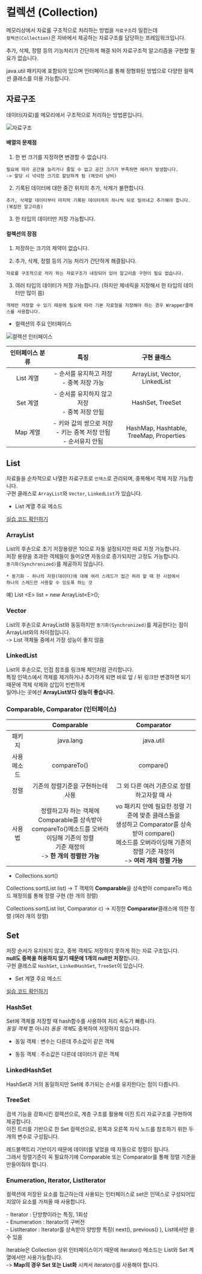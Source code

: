 # 컬렉션 (Collection)

메모리상에서 자료를 구조적으로 처리하는 방법을 `자료구조`라 일컫는데<br>
`컬렉션(Collection)`은 자바에서 제공하는 자료구조를 담당하는 프레임워크입니다.

추가, 삭제, 정렬 등의 기능처리가 간단하게 해결 되어 자료구조적 알고리즘을 구현할 필요가 없습니다.

java.util 패키지에 포함되어 있으며 인터페이스를 통해 정형화된 방법으로 다양한 컬렉션 클래스를 이용 가능합니다.


## 자료구조

데이터(자료)를 메모리에서 구조적으로 처리하는 방법론입니다.

![자료구조](https://github.com/kleg26315/TIL/blob/master/resources/%EC%9E%90%EB%A3%8C%EA%B5%AC%EC%A1%B0.PNG)



#### 배열의 문제점

1. 한 번 크기를 지정하면 변경할 수 없습니다.

```
필요에 따라 공간을 늘리거나 줄일 수 없고 공간 크기가 부족하면 에러가 발생합니다.
-> 할당 시 넉넉한 크기로 할당하게 됨 (메모리 낭비)
```

2. 기록된 데이터에 대한 중간 위치의 추가, 삭제가 불편합니다.

```
추가, 삭제할 데이터부터 마지막 기록된 데이터까지 하나씩 뒤로 밀어내고 추가해야 합니다. (복잡한 알고리즘)
```

3. 한 타입의 데이터만 저장 가능합니다.

#### 컬렉션의 장점

1. 저장하는 크기의 제약이 없습니다.

2. 추가, 삭제, 정렬 등의 기능 처리가 간단하게 해결됩니다.

```
자료를 구조적으로 처리 하는 자료구조가 내장되어 있어 알고리즘 구현이 필요 없습니다.
```

3. 여러 타입의 데이터가 저장 가능합니다. (하지만 제네릭을 지정해서 한 타입의 데이터만 많이 씀)

```
객체만 저장할 수 있기 때문에 필요에 따라 기본 자료형을 저장해야 하는 경우 Wrapper클래스를 사용합니다.
```

* 컬렉션의 주요 인터페이스

![컬렉션 인터페이스](https://github.com/kleg26315/TIL/blob/master/resources/%EC%BB%AC%EB%A0%89%EC%85%98%20%EC%9D%B8%ED%84%B0%ED%8E%98%EC%9D%B4%EC%8A%A4.PNG)

|인터페이스 분류|특징|구현 클래스|
|:---:|:---:|:---:|
|List 계열|- 순서를 유지하고 저장<br>- 중복 저장 가능|ArrayList, Vector, LinkedList|
|Set 계열|- 순서를 유지하지 않고 저장<br>- 중복 저장 안됨|HashSet, TreeSet|
|Map 계열|- 키와 값의 쌍으로 저장<br>- 키는 중복 저장 안됨<br>- 순서유지 안됨|HashMap, Hashtable,<br> TreeMap, Properties|

## List

자료들을 순차적으로 나열한 자료구조로 `인덱스`로 관리되며, 중복해서 객체 저장 가능합니다.<br>
구현 클래스로 `ArrayList`와 `Vector`, `LinkedList`가 있습니다.

* List 계열 주요 메소드

[실습 코드 확인하기]()

### ArrayList

List의 후손으로 초기 저장용량은 10으로 자동 설정되지만 따로 지정 가능합니다.<br>
저장 용량을 초과한 객체들이 들어오면 자동으로 증가되지만 고정도 가능합니다.<br>
`동기화(Synchronized)`를 제공하지 않습니다.

```
* 동기화 - 하나의 자원(데이터)에 대해 여러 스레드가 접근 하려 할 때 한 시점에서
하나의 스레드만 사용할 수 있도록 하는 것
```

예) List \<E> list = new ArrayList\<E>();

### Vector

List의 후손으로 ArrayList와 동등하지만 `동기화(Synchronized)`를 제공한다는 점이 ArrayList와의 차이점입니다.<br>
-> List 객체들 중에서 가장 성능이 좋지 않음

### LinkedList

List의 후손으로, 인접 참조를 링크해 체인처럼 관리합니다.<br>
특정 인덱스에서 객체를 제거하거나 추가하게 되면 바로 앞 / 뒤 링크만 변경하면 되기 때문에 객체 삭제와 삽입이 빈번하게<br>
일어나는 곳에선 **ArrayList보다 성능이 좋습니다.**

### Comparable, Comparator (인터페이스)

||Comparable|Comparator|
|:---:|:---:|:---:|
|패키지|java.lang|java.util|
|사용 메소드|compareTo()|compare()|
|정렬|기존의 정렬기준을 구현하는데 사용|그 외 다른 여러 기준으로 정렬하고자할 때 사
|사용법|정렬하고자 하는 객체에 Comparable를 상속받아<br>compareTo()메소드를 오버라이딩해 기존의 정렬<br>기준 재정의<br>-> **한 개의 정렬만 가능**|vo 패키지 안에 필요한 정렬 기준에 맞춘 클래스들을<br>생성하고 Comparator를 상속받아 compare()<br>메소드를 오버라이딩해 기존의 정렬 기준 재정의<br>-> **여러 개의 정렬 가능**|

* Collections.sort()

Collections.sort(List<T> list) -> T 객체의 **Comparable**을 상속받아 compareTo 메소드 재정의를 통해 정렬 구현 (한 개의 정렬)

Collections.sort(List<T> list, Comparator<T> c) -> 지정한 **Comparator**클래스에 의한 정렬 (여러 개의 정렬)

## Set

저장 순서가 유지되지 않고, 중복 객체도 저장하지 못하게 하는 자료 구조입니다.<br>
**null도 중복을 허용하지 않기 때문에 1개의 null만 저장**합니다.<br>
구현 클래스로 `HashSet`, `LinkedHashSet`, `TreeSet`이 있습니다.

* Set 계열 주요 메소드

[실습 코드 확인하기]()

### HashSet

Set에 객체를 저장할 때 hash함수를 사용하여 처리 속도가 빠릅니다.<br>
*동일 객체* 뿐 아니라 *동등 객체*도 중복하여 저장하지 않습니다.

* 동일 객체 : 변수는 다른데 주소값이 같은 객체

* 동등 객체 : 주소값은 다른데 데이터가 같은 객체

### LinkedHashSet

HashSet과 거의 동일하지만 Set에 추가되는 순서를 유지한다는 점이 다릅니다.

### TreeSet

검색 기능을 강화시킨 컬렉션으로, 계층 구조를 활용해 이진 트리 자료구조를 구현하여 제공합니다.<br>
이진 트리를 기반으로 한 Set 컬렉션으로, 왼쪽과 오른쪽 자식 노드를 참조하기 위한 두 개의 변수로 구성됩니다.

레드블랙트리 기반이기 때문에 데이터를 넣었을 때 자동으로 정렬이 됩니다.<br>
그래서 정렬기준이 꼭 필요하기에 Comparable 또는 Comparator를 통해 정렬 기준을 만들어줘야 합니다.

### Enumeration, Iterator, ListIterator

컬렉션에 저장된 요소를 접근하는데 사용되는 인터페이스로 set은 인덱스로 구성되어있지않아 요소를 가져올 때 사용합니다.

\- Iterator : 단방향이라는 특징, 1회성<br>
\- Enumeration : Iterator의 구버전<br>
\- ListIterator : Iterator를 상속받아 양방향 특징( next(), previous() ), List에서만 쓸 수 있음

Iterable은 Collection 상위 인터페이스이기 때문에 iterator() 메소드는 List와 Set 계열에서만 사용가능합니다.<br>
-> **Map의 경우 Set 또는 List화** 시켜서 iterator()를 사용해야 합니다.


